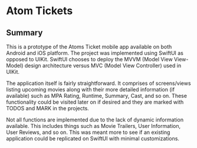 # Atom Tickets

## Summary

This is a prototype of the Atoms Ticket mobile app available on both Android and iOS platform. The project was implemented using SwiftUI as opposed to UIKit. SwiftUI chooses to deploy the MVVM (Model View View-Model) design architecture versus MVC (Model View Controller) used in UIKit.

The application itself is fairly straightforward. It comprises of screens/views listing upcoming movies along with their more detailed information (if available) such as MPA Rating, Runtime, Summary, Cast, and so on. These functionality could be visited later on if desired and they are marked with TODOS and MARK in the projects.

Not all functions are implemented due to the lack of dynamic information available. This includes things such as Movie Trailers, User Information, User Reviews, and so on. This was meant more to see if an existing application could be replicated on SwiftUI with minimal customizations.